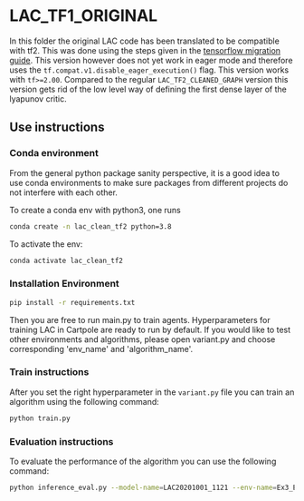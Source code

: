 # LAC_TF1_ORIGINAL

In this folder the original LAC code has been translated to be compatible with tf2.
This was done using the steps given in the
[tensorflow migration guide](https://www.tensorflow.org/guide/migrate). This version
however does not yet work in eager mode and therefore uses the
`tf.compat.v1.disable_eager_execution()` flag. This version works with `tf>=2.00`.
Compared to the regular `LAC_TF2_CLEANED_GRAPH` version this version gets rid of the
low level way of defining the first dense layer of the lyapunov critic.

## Use instructions

### Conda environment

From the general python package sanity perspective, it is a good idea to use conda environments to make sure packages from different projects do not interfere with each other.

To create a conda env with python3, one runs

```bash
conda create -n lac_clean_tf2 python=3.8
```

To activate the env:

```bash
conda activate lac_clean_tf2
```

### Installation Environment

```bash
pip install -r requirements.txt
```

Then you are free to run main.py to train agents. Hyperparameters for training LAC in Cartpole are ready to run by default. If you would like to test other environments and algorithms, please open variant.py and choose corresponding 'env_name' and 'algorithm_name'.

### Train instructions

After you set the right hyperparameter in the `variant.py` file you can train an
algorithm using the following command:

```bash
python train.py
```

### Evaluation instructions

To evaluate the performance of the algorithm you can use the following command:

```bash
python inference_eval.py --model-name=LAC20201001_1121 --env-name=Ex3_EKF_gyro
```

